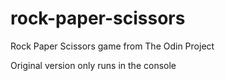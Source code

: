 # rock-paper-scissors
Rock Paper Scissors game from The Odin Project

Original version only runs in the console